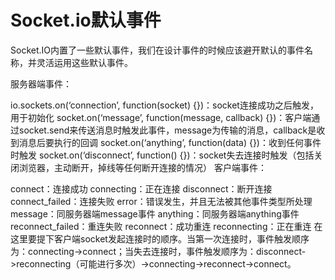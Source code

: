 # Socket.io默认事件

<!--标题：Socket.io默认事件｜分类：javascript｜标签：php,javascript,socket,io -->



Socket.IO内置了一些默认事件，我们在设计事件的时候应该避开默认的事件名称，并灵活运用这些默认事件。

服务器端事件：

io.sockets.on(‘connection’, function(socket) {})：socket连接成功之后触发，用于初始化
 socket.on(‘message’, function(message, callback) {})：客户端通过socket.send来传送消息时触发此事件，message为传输的消息，callback是收到消息后要执行的回调
 socket.on(‘anything’, function(data) {})：收到任何事件时触发
 socket.on(‘disconnect’, function() {})：socket失去连接时触发（包括关闭浏览器，主动断开，掉线等任何断开连接的情况）
 客户端事件：

connect：连接成功
 connecting：正在连接
 disconnect：断开连接
 connect_failed：连接失败
 error：错误发生，并且无法被其他事件类型所处理
 message：同服务器端message事件
 anything：同服务器端anything事件
 reconnect_failed：重连失败
 reconnect：成功重连
 reconnecting：正在重连
 在这里要提下客户端socket发起连接时的顺序。当第一次连接时，事件触发顺序为：connecting->connect；当失去连接时，事件触发顺序为：disconnect->reconnecting（可能进行多次）->connecting->reconnect->connect。

